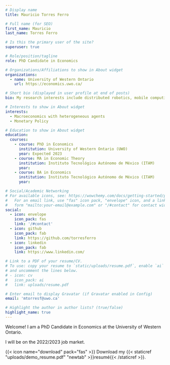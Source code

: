 ```yaml
---
# Display name
title: Mauricio Torres Ferro

# Full name (for SEO)
first_name: Mauricio
last_name: Torres Ferro

# Is this the primary user of the site?
superuser: true

# Role/position/tagline
role: PhD Candidate in Economics

# Organizations/Affiliations to show in About widget
organizations:
  - name: University of Western Ontario
    url: https://economics.uwo.ca/

# Short bio (displayed in user profile at end of posts)
bio: My research interests include distributed robotics, mobile computing and programmable matter.

# Interests to show in About widget
interests:
  - Macroeconomics with heterogeneous agents
  - Monetary Policy

# Education to show in About widget
education:
  courses:
    - course: PhD in Economics
      institution: University of Western Ontario (UWO)
      year: Expected 2023
    - course: MA in Economic Theory
      institution: Instituto Tecnológico Autónomo de México (ITAM)
      year: 
    - course: BA in Economics
      institution: Instituto Tecnológico Autónomo de México (ITAM)
      year: 

# Social/Academic Networking
# For available icons, see: https://wowchemy.com/docs/getting-started/page-builder/#icons
#   For an email link, use "fas" icon pack, "envelope" icon, and a link in the
#   form "mailto:your-email@example.com" or "/#contact" for contact widget.
social:
  - icon: envelope
    icon_pack: fas
    link: '/#contact'
  - icon: github
    icon_pack: fab
    link: https://github.com/torresferro
  - icon: linkedin
    icon_pack: fab
    link: https://www.linkedin.com/

# Link to a PDF of your resume/CV.
# To use: copy your resume to `static/uploads/resume.pdf`, enable `ai` icons in `params.yaml`,
# and uncomment the lines below.
# - icon: cv
#   icon_pack: ai
#   link: uploads/resume.pdf

# Enter email to display Gravatar (if Gravatar enabled in Config)
email: 'mtorresf@uwo.ca'

# Highlight the author in author lists? (true/false)
highlight_name: true
---
```


Welcome! I am a PhD Candidate in Economics at the University of Western Ontario.

I will be on the 2022/2023 job market.

{{< icon name="download" pack="fas" >}} Download my {{< staticref "uploads/demo_resume.pdf" "newtab" >}}resumé{{< /staticref >}}.
